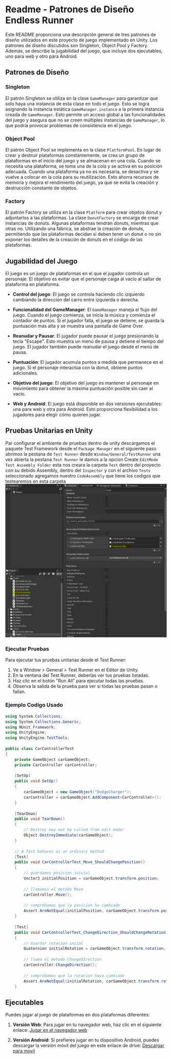 # Readme - Patrones de Diseño Endless Runner

Este README proporciona una descripción general de tres patrones de diseño utilizados en este proyecto de juego implementado en Unity. Los patrones de diseño discutidos son Singleton, Object Pool y Factory. Además, se describe la jugabilidad del juego, que incluye dos ejecutables, uno para web y otro para Android.

## Patrones de Diseño

### Singleton

El patrón Singleton se utiliza en la clase `GameManager` para garantizar que solo haya una instancia de esta clase en todo el juego. Esto se logra asignando la instancia estática `GameManager.instance` a la primera instancia creada de `GameManager`. Esto permite un acceso global a las funcionalidades del juego y asegura que no se creen múltiples instancias de `GameManager`, lo que podría provocar problemas de consistencia en el juego.

### Object Pool

El patrón Object Pool se implementa en la clase `PlatformPool`. En lugar de crear y destruir plataformas constantemente, se crea un grupo de plataformas en el inicio del juego y se almacenan en una cola. Cuando se necesita una plataforma, se toma una de la cola y se activa en su posición adecuada. Cuando una plataforma ya no es necesaria, se desactiva y se vuelve a colocar en la cola para su reutilización. Esto ahorra recursos de memoria y mejora el rendimiento del juego, ya que se evita la creación y destrucción constante de objetos.

### Factory

El patrón Factory se utiliza en la clase `Platform` para crear objetos donut y adjuntarlos a las plataformas. La clase `DonutFactory` se encarga de crear instancias de donuts. Algunas plataformas tendrán donuts, mientras que otras no. Utilizando una fábrica, se abstrae la creación de donuts, permitiendo que las plataformas decidan si deben tener un donut o no sin exponer los detalles de la creación de donuts en el código de las plataformas.

## Jugabilidad del Juego

El juego es un juego de plataformas en el que el jugador controla un personaje. El objetivo es evitar que el personaje caiga al vacío al saltar de plataforma en plataforma.

- **Control del juego**: El juego se controla haciendo clic izquierdo cambiando la direccion del carro entre izquierda o derecha.

- **Funcionalidad del GameManager**: El `GameManager` maneja el flujo del juego. Cuando el juego comienza, se inicia la música y comienza el contador de puntos. Si el jugador falla, el juego se detiene, se guarda la puntuación más alta y se muestra una pantalla de Game Over.

- **Reanudar y Pausar**: El jugador puede pausar el juego presionando la tecla "Escape". Esto muestra un menú de pausa y detiene el tiempo del juego. El jugador también puede reanudar el juego desde el menú de pausa.

- **Puntuación**: El jugador acumula puntos a medida que permanece en el juego. Si el personaje interactúa con la donut, obtiene puntos adicionales.

- **Objetivo del juego**: El objetivo del juego es mantener al personaje en movimiento para obtener la máxima puntuación posible sin caer al vacío.

- **Web y Android**: El juego está disponible en dos versiones ejecutables: una para web y otra para Android. Esto proporciona flexibilidad a los jugadores para elegir cómo quieren jugar.

## Pruebas Unitarias en Unity
Par configurar el ambiente de pruebas dentro de unity descargamos el paquete Test Framework desde el `Package Manager` en el siguiente paso abrimos la pestana de `Test Runner` desde `Window/General/TestRunner`  una vez abierta la pestana `Test Runner` le damos a la opcion Create `EditMode Test Assembly Folder` esta nos creara la carpeta `Test` dentro del proyecto con su debido Assembly, dentro del `Inspector` y con el archivo `Tests` seleccionado agregamos nuestro `CodeAssembly` que tiene los codigos que testearemos en esta carpeta ![Referencia](Assets/Sprites/TestUnity.png)

### Ejecutar Pruebas
Para ejecutar tus pruebas unitarias desde el Test Runner:
1. Ve a Window > General > Test Runner en el Editor de Unity.
2. En la ventana del Test Runner, deberías ver tus pruebas listadas.
3. Haz clic en el botón "Run All" para ejecutar todas las pruebas.
4. Observa la salida de la prueba para ver si todas las pruebas pasan o fallan.

### Ejemplo Codigo Usado 
```csharp
using System.Collections;
using System.Collections.Generic;
using NUnit.Framework;
using UnityEngine;
using UnityEngine.TestTools;

public class CarControllerTest
{
    private GameObject carGameObject;
    private CarController carController;

    [SetUp]
    public void SetUp()
    {
        carGameObject = new GameObject("DodgeCharger");
        carController = carGameObject.AddComponent<CarController>();
    }

    [TearDown]
    public void TearDown()
    {
        // Destroy may not be called from edit mode!
        Object.DestroyImmediate(carGameObject);
    }

    // A Test behaves as an ordinary method
    [Test]
    public void CarControllerTest_Move_ShouldChangePosition()
    {
        // guardamos posicion inicial
        Vector3 initialPosition = carGameObject.transform.position;

        // llamamos el metodo Move
        carController.Move();

        // comprobamos que la posicion ha cambiado
        Assert.AreNotEqual(initialPosition, carGameObject.transform.position);
    }

    [Test]
    public void CarControllerTest_ChangeDirection_ShouldChangeRotation()
    {
        // Guardar rotacion incial
        Quaternion initialRotation = carGameObject.transform.rotation;

        // llama el metodo ChangeDIrection
        carController.ChangeDirection();

        // comprobamos que la rotacion haya cambiado
        Assert.AreNotEqual(initialRotation, carGameObject.transform.rotation);
    }
```
## Ejecutables

Puedes jugar al juego de plataformas en dos plataformas diferentes:

1. **Versión Web**: Para jugar en tu navegador web, haz clic en el siguiente enlace:
   [Jugar en el navegador web](https://a-la-fresh.itch.io/zig-zag-runner)

2. **Versión Android**: Si prefieres jugar en tu dispositivo Android, puedes descargar la versión móvil del juego en este enlace de drive:
   [Descargar para movil](https://drive.google.com/file/d/1K2EBxF6H1spZ2benM9YRgF_uvfofWGKt/view?usp=sharing)
